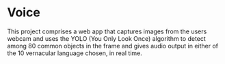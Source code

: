 # Voice
This project comprises a web app that captures images from the users webcam
and uses the YOLO (You Only Look Once) algorithm to detect among 80 common objects 
in the frame and gives audio output in either of the 10 vernacular language chosen,
in real time.
